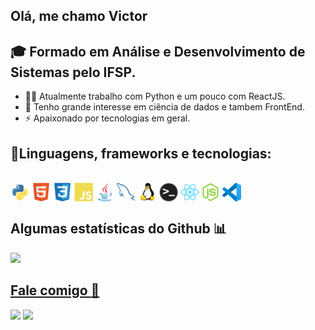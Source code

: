 ## Olá, me chamo Victor

## 🎓 Formado em Análise e Desenvolvimento de Sistemas pelo IFSP.
- 👨‍💻 Atualmente trabalho com Python e um pouco com ReactJS.
- 👾 Tenho grande interesse em ciência de dados e tambem FrontEnd.
- ⚡ Apaixonado por tecnologias em geral.

## 👾Linguagens, frameworks e tecnologias:
  
<div style="display: inline_block"><br>
  <img align="center" alt="Python" height="30" width="30" src="https://github.com/devicons/devicon/blob/master/icons/python/python-original.svg">
  <img align="center" alt="HTML" height="30" width="30" src="https://raw.githubusercontent.com/devicons/devicon/master/icons/html5/html5-original.svg">
  <img align="center" alt="CSS" height="30" width="30" src="https://raw.githubusercontent.com/devicons/devicon/master/icons/css3/css3-original.svg">
  <img align="center" alt="Js" height="30" width="30" src="https://raw.githubusercontent.com/devicons/devicon/master/icons/javascript/javascript-plain.svg">
  <img align="center" alt="Java" height="30" width="30" src="https://github.com/devicons/devicon/blob/master/icons/java/java-original.svg">
  <img align="center" alt="SQL" height="30" width="30" src="https://github.com/devicons/devicon/blob/master/icons/mysql/mysql-original.svg">
  <img align="center" alt="Linux" height="30" width="30" src="https://github.com/devicons/devicon/blob/master/icons/linux/linux-original.svg">
  <img align="center" alt="Terminal" height="30" width="30" src="https://raw.githubusercontent.com/github/explore/80688e429a7d4ef2fca1e82350fe8e3517d3494d/topics/terminal/terminal.png">


 <img align="center" alt="React" height="30" width="30" src="https://raw.githubusercontent.com/devicons/devicon/master/icons/react/react-original.svg">
 <img align="center" alt="Node" height="30" width="30" src="https://github.com/devicons/devicon/blob/master/icons/nodejs/nodejs-original.svg">
 <img align="center" alt="VSCode" height="30" width="30" src="https://raw.githubusercontent.com/github/explore/80688e429a7d4ef2fca1e82350fe8e3517d3494d/topics/visual-studio-code/visual-studio-code.png">
</div>

## Algumas estatísticas do Github :bar_chart:

 <div width =100%;>
  <a href="https://github.com/Vcards01"/>
<!--    <img  align="center" width =83%; src="https://github-profile-summary-cards.vercel.app/api/cards/profile-details?username=vcards01&theme=github_dark"/>
   <br/><br/>
   <img  height="180em" style="margin-left:30px" src="https://github-readme-stats.vercel.app/api/top-langs/?username=Vcards01&layout=compact&langs_count=7&theme=github_dark"/> -->
   <img  height="180em" src="https://github-readme-stats.vercel.app/api?username=Vcards01&show_icons=true&theme=github_dark&include_all_commits=true&count_private=true"/>
 </div>


<!--  ## Contribuições
 <img alt="Contributions" src="https://github.com/Vcards01/Vcards01/blob/output/github-contribution-grid-snake.svg"> -->
  
 ## Fale comigo :handshake:
<div> 
  <a href = "mailto:vhcardoso30@gmail.com"><img src="https://img.shields.io/badge/-Gmail-%23333?style=for-the-badge&logo=gmail&logoColor=red" target="_blank"></a>
  <a href="https://www.linkedin.com/in/victor-cardoso-bb3386152/" target="_blank"><img src="https://img.shields.io/badge/-LinkedIn-%230077B5?style=for-the-badge&logo=linkedin&logoColor=white" target="_blank"></a> 
 
 
</div>
